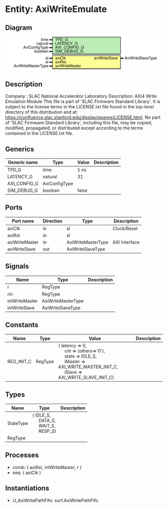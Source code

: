 # Entity: AxiWriteEmulate

## Diagram

![Diagram](AxiWriteEmulate.svg "Diagram")
## Description

Company    : SLAC National Accelerator Laboratory
Description: AXI4 Write Emulation Module
This file is part of 'SLAC Firmware Standard Library'.
It is subject to the license terms in the LICENSE.txt file found in the
top-level directory of this distribution and at:
   https://confluence.slac.stanford.edu/display/ppareg/LICENSE.html.
No part of 'SLAC Firmware Standard Library', including this file,
may be copied, modified, propagated, or distributed except according to
the terms contained in the LICENSE.txt file.
## Generics

| Generic name | Type          | Value | Description |
| ------------ | ------------- | ----- | ----------- |
| TPD_G        | time          | 1 ns  |             |
| LATENCY_G    | natural       | 31    |             |
| AXI_CONFIG_G | AxiConfigType |       |             |
| SIM_DEBUG_G  | boolean       | false |             |
## Ports

| Port name      | Direction | Type               | Description   |
| -------------- | --------- | ------------------ | ------------- |
| axiClk         | in        | sl                 | Clock/Reset   |
| axiRst         | in        | sl                 |               |
| axiWriteMaster | in        | AxiWriteMasterType | AXI Interface |
| axiWriteSlave  | out       | AxiWriteSlaveType  |               |
## Signals

| Name           | Type               | Description |
| -------------- | ------------------ | ----------- |
| r              | RegType            |             |
| rin            | RegType            |             |
| intWriteMaster | AxiWriteMasterType |             |
| intWriteSlave  | AxiWriteSlaveType  |             |
## Constants

| Name       | Type    | Value                                                                                                                                                                                                                                                                                                              | Description |
| ---------- | ------- | ------------------------------------------------------------------------------------------------------------------------------------------------------------------------------------------------------------------------------------------------------------------------------------------------------------------ | ----------- |
| REG_INIT_C | RegType |  (       latency => 0,<br><span style="padding-left:20px">       cnt     => (others=>'0'),<br><span style="padding-left:20px">       state   => IDLE_S,<br><span style="padding-left:20px">       iMaster => AXI_WRITE_MASTER_INIT_C,<br><span style="padding-left:20px">       iSlave  => AXI_WRITE_SLAVE_INIT_C) |             |
## Types

| Name      | Type                                                                                                                                           | Description |
| --------- | ---------------------------------------------------------------------------------------------------------------------------------------------- | ----------- |
| StateType | ( IDLE_S,<br><span style="padding-left:20px"> DATA_S,<br><span style="padding-left:20px"> WAIT_S,<br><span style="padding-left:20px"> RESP_S)  |             |
| RegType   |                                                                                                                                                |             |
## Processes
- comb: ( axiRst, intWriteMaster, r )
- seq: ( axiClk )
## Instantiations

- U_AxiWritePathFifo: surf.AxiWritePathFifo

